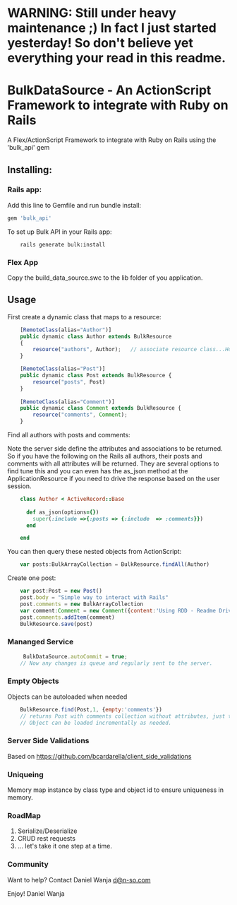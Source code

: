 # WARNING: Still under heavy maintenance ;) In fact I just started yesterday! So don't believe yet everything your read in this readme.

# BulkDataSource - An ActionScript Framework to integrate with Ruby on Rails

A Flex/ActionScript Framework to integrate with Ruby on Rails using the 'bulk_api' gem

## Installing:

### Rails app:

Add this line to Gemfile and run bundle install:
```ruby
gem 'bulk_api'
```

To set up Bulk API in your Rails app:
```
	rails generate bulk:install
```

### Flex App

Copy the build_data_source.swc to the lib folder of you application.

## Usage

First create a dynamic class that maps to a resource:

```javascript
	[RemoteClass(alias="Author")]
	public dynamic class Author extends BulkResource
	{
		resource("authors", Author);   // associate resource class...Hope I can determine this based on RemoteClass tag.
	}

	[RemoteClass(alias="Post")]	
	public dynamic class Post extends BulkResource {
		resource("posts", Post)		
	}
	
	[RemoteClass(alias="Comment")]	
	public dynamic class Comment extends BulkResource {
		resource("comments", Comment);		
	}
```

Find all authors with posts and comments:

Note the server side define the attributes and associations to be returned. So if you have the following on the Rails all authors, their posts and comments with all attributes will be returned. They are several options to find tune this and you can even has the as_json method at the ApplicationResource if you need to drive the response based on the user session.

```ruby
	class Author < ActiveRecord::Base
  
	  def as_json(options={})
	    super(:include =>{:posts => {:include  => :comments}}) 
	  end

	end
```

You can then query these nested objects from ActionScript:

```javascript
    var posts:BulkArrayCollection = BulkResource.findAll(Author)
```

Create one post:

```javascript
	var post:Post = new Post()
	post.body = "Simple way to interact with Rails"
	post.comments = new BulkArrayCollection
	var comment:Comment = new Comment({content:'Using RDD - Readme Driven Development'})
	post.comments.addItem(comment)
	BulkResource.save(post)
```

### Mananged Service

```javascript
     BulkDataSource.autoCommit = true;
	// Now any changes is queue and regularly sent to the server.
```

###  Empty Objects

Objects can be autoloaded when needed

```javascript
	BulkResource.find(Post,1, {empty:'comments'}) 
	// returns Post with comments collection without attributes, just the ids
	// Object can be loaded incrementally as needed.
```

### Server Side Validations

Based on https://github.com/bcardarella/client_side_validations

### Uniqueing 

Memory map instance by class type and object id to ensure uniqueness in memory.

### RoadMap

1. Serialize/Deserialize
2. CRUD rest requests
3. ... let's take it one step at a time.

### Community

Want to help? Contact Daniel Wanja d@n-so.com

Enjoy!
Daniel Wanja

